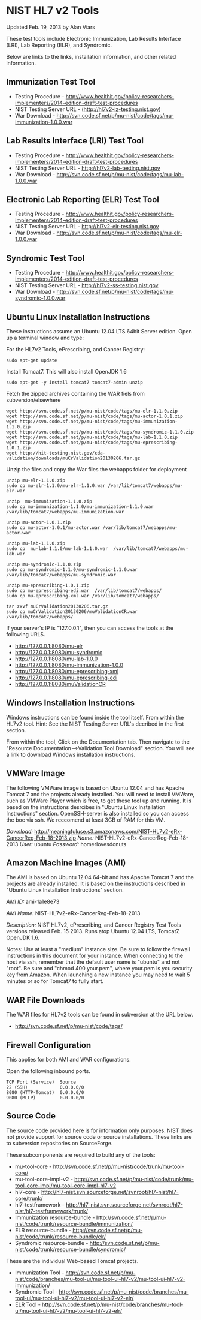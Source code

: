 NIST HL7 v2 Tools
=================


Updated Feb. 19, 2013 by Alan Viars

These test tools include Electronic Immunization, Lab Results Interface (LRI), Lab Reporting (ELR), 
and Syndromic.

Below are links to the links, installation information, and other related information. 


Immunization Test Tool
----------------------

+ Testing Procedure - http://www.healthit.gov/policy-researchers-implementers/2014-edition-draft-test-procedures
+ NIST Testing Server URL -  (http://hl7v2-iz-testing.nist.gov)
+ War Download - http://svn.code.sf.net/p/mu-nist/code/tags/mu-immunization-1.0.0.war

Lab Results Interface (LRI) Test Tool
-------------------------------------

+ Testing Procedure - http://www.healthit.gov/policy-researchers-implementers/2014-edition-draft-test-procedures
+ NIST Testing Server URL - http://hl7v2-lab-testing.nist.gov
+ War Download - http://svn.code.sf.net/p/mu-nist/code/tags/mu-lab-1.0.0.war


Electronic Lab Reporting (ELR) Test Tool
-----------------------------------------

+ Testing Procedure - http://www.healthit.gov/policy-researchers-implementers/2014-edition-draft-test-procedures
+ NIST Testing Server URL - http://hl7v2-elr-testing.nist.gov
+ War Download - http://svn.code.sf.net/p/mu-nist/code/tags/mu-elr-1.0.0.war

Syndromic Test Tool
-------------------

+ Testing Procedure - http://www.healthit.gov/policy-researchers-implementers/2014-edition-draft-test-procedures
+ NIST Testing Server URL - http://hl7v2-ss-testing.nist.gov
+ War Download - http://svn.code.sf.net/p/mu-nist/code/tags/mu-syndromic-1.0.0.war


Ubuntu Linux Installation Instructions
--------------------------------------

These instructions assume an Ubuntu 12.04 LTS 64bit Server edition. 
Open up a terminal window and type:


For the HL7v2 Tools, ePrescribing, and Cancer Registry:

    sudo apt-get update
    
Install Tomcat7. This will also install OpenJDK 1.6

    sudo apt-get -y install tomcat7 tomcat7-admin unzip
    
Fetch the zipped archives containing the WAR fiels from subversion/elsewhere
    
    wget http://svn.code.sf.net/p/mu-nist/code/tags/mu-elr-1.1.0.zip
    wget http://svn.code.sf.net/p/mu-nist/code/tags/mu-actor-1.0.1.zip
    wget http://svn.code.sf.net/p/mu-nist/code/tags/mu-immunization-1.1.0.zip
    wget http://svn.code.sf.net/p/mu-nist/code/tags/mu-syndromic-1.1.0.zip
    wget http://svn.code.sf.net/p/mu-nist/code/tags/mu-lab-1.1.0.zip
    wget http://svn.code.sf.net/p/mu-nist/code/tags/mu-eprescribing-1.0.1.zip
    wget http://hit-testing.nist.gov/cda-validation/downloads/muCrValidation20130206.tar.gz


Unzip the files and copy the War files the webapps folder for deployment
    
    unzip mu-elr-1.1.0.zip
    sudo cp mu-elr-1.1.0/mu-elr-1.1.0.war /var/lib/tomcat7/webapps/mu-elr.war
    
    unzip  mu-immunization-1.1.0.zip
    sudo cp mu-immunization-1.1.0/mu-immunization-1.1.0.war /var/lib/tomcat7/webapps/mu-immunization.war
    
    unzip mu-actor-1.0.1.zip
    sudo cp mu-actor-1.0.1/mu-actor.war /var/lib/tomcat7/webapps/mu-actor.war
    
    unzip mu-lab-1.1.0.zip
    sudo cp  mu-lab-1.1.0/mu-lab-1.1.0.war  /var/lib/tomcat7/webapps/mu-lab.war
    
    unzip mu-syndromic-1.1.0.zip
    sudo cp mu-syndromic-1.1.0/mu-syndromic-1.1.0.war /var/lib/tomcat7/webapps/mu-syndromic.war
    
    unzip mu-eprescribing-1.0.1.zip
    sudo cp mu-eprescribing-edi.war  /var/lib/tomcat7/webapps/
    sudo cp mu-eprescribing-xml.war /var/lib/tomcat7/webapps/
    
    tar zxvf muCrValidation20130206.tar.gz
    sudo cp muCrValidation20130206/muValidationCR.war /var/lib/tomcat7/webapps/
    

If your server's IP is "127.0.0.1", then you can access the tools at the following URLS.

+ http://127.0.0.1:8080/mu-elr
+ http://127.0.0.1:8080/mu-syndromic
+ http://127.0.0.1:8080/mu-lab-1.0.0
+ http://127.0.0.1:8080/mu-immunization-1.0.0
+ http://127.0.0.1:8080/mu-eprescribing-xml
+ http://127.0.0.1:8080/mu-eprescribing-edi
+ http://127.0.0.1:8080/muValidationCR

Windows Installation Instructions
---------------------------------

Windows instructions can be found inside the tool itself.  From within the HL7v2 tool.
Hint: See the NIST Testing Server URL's decribed in the first section.

From within the tool, Click on the Documentation tab.  Then navigate to the "Resource 
Documentation-->Validation Tool Download" section.  You will see a link to download Windows 
installation instructions.


VMWare Image
------------

The following VMWare image is based on Ubuntu 12.04 and has Apache Tomcat 7 and
the projects already installed.  You will need to install VMWare, such as
VMWare Player which is free, to get these tool up and running.  It is based on
the instructions desrcibes in "Ubuntu Linux Installation Instructions" section.
OpenSSH-server is also installed so you can access the boc via ssh. We reccomend
at least 3GB of RAM for this VM.


*Download:*  http://meaningfuluse.s3.amazonaws.com/NIST-HL7v2-eRx-CancerReg-Feb-18-2013.zip
*Name:*      NIST-HL7v2-eRx-CancerReg-Feb-18-2013
*User:*      ubuntu
*Password:*  homerlovesdonuts



Amazon Machine Images (AMI)
---------------------------

The AMI is based on Ubuntu 12.04 64-bit and has Apache Tomcat 7 and the 
projects are already installed. It is based on the instructions described in
"Ubuntu Linux Installation Instructions" section.

*AMI ID:* ami-1a1e8e73

*AMI Name:* NIST-HL7v2-eRx-CancerReg-Feb-18-2013

*Description:* NIST HL7v2, ePrescribing, and Cancer Registry Test Tools versions
released Feb. 15 2013. Runs atop Ubuntu 12.04 LTS, Tomcat7, OpenJDK 1.6.

Notes:  Use at least a "medium" instance size. Be sure to follow the firewall
instructions in this document for your instance. When connecting to the host
via ssh, remember that the default user name is "ubuntu" and  not "root".  Be
sure and "chmod 400 your.pem", where your.pem is you security key from Amazon.
When launching a new instance you may need to wait 5 minutes or so for Tomcat7
to fully start.



WAR File Downloads
------------------

The WAR files for HL7v2 tools can be found in subversion at the URL below.

+ http://svn.code.sf.net/p/mu-nist/code/tags/

Firewall Configuration
----------------------

This applies for both AMI and WAR configurations.

Open the following inbound ports.

    TCP Port (Service)	Source
    22 (SSH)            0.0.0.0/0
    8080 (HTTP-Tomcat)  0.0.0.0/0
    9080 (MLLP)         0.0.0.0/0


Source Code
-----------

The source code provided here is for information only purposes.  NIST does not 
provide support for source code or source installations.  These links are to
subversion repositories on SourceForge.

These subcomponents are required to build any of the tools:

+ mu-tool-core - http://svn.code.sf.net/p/mu-nist/code/trunk/mu-tool-core/
+ mu-tool-core-impl-v2  - http://svn.code.sf.net/p/mu-nist/code/trunk/mu-tool-core-impl/mu-tool-core-impl-hl7-v2
+ hl7-core - http://hl7-nist.svn.sourceforge.net/svnroot/hl7-nist/hl7-core/trunk/
+ hl7-testframework - http://hl7-nist.svn.sourceforge.net/svnroot/hl7-nist/hl7-testframework/trunk/
+ Immunization resource-bundle - http://svn.code.sf.net/p/mu-nist/code/trunk/resource-bundle/immunization/
+ ELR resource-bundle - http://svn.code.sf.net/p/mu-nist/code/trunk/resource-bundle/elr/
+ Syndromic resource-bundle - http://svn.code.sf.net/p/mu-nist/code/trunk/resource-bundle/syndromic/


These are the individual Web-based Tomcat projects.

+ Immunization Tool - http://svn.code.sf.net/p/mu-nist/code/branches/mu-tool-ui/mu-tool-ui-hl7-v2/mu-tool-ui-hl7-v2-immunization/
+ Syndromic Tool -  http://svn.code.sf.net/p/mu-nist/code/branches/mu-tool-ui/mu-tool-ui-hl7-v2/mu-tool-ui-hl7-v2-elr/
+ ELR Tool - http://svn.code.sf.net/p/mu-nist/code/branches/mu-tool-ui/mu-tool-ui-hl7-v2/mu-tool-ui-hl7-v2-elr/

